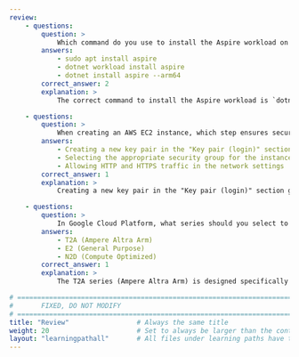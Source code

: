 ```yaml
---
review:
    - questions:
        question: >
            Which command do you use to install the Aspire workload on an Arm-powered VM?
        answers:
            - sudo apt install aspire
            - dotnet workload install aspire
            - dotnet install aspire --arm64
        correct_answer: 2
        explanation: >
            The correct command to install the Aspire workload is `dotnet workload install aspire`, as it uses the .NET CLI to manage workloads.

    - questions:
        question: >
            When creating an AWS EC2 instance, which step ensures secure remote access to the VM?
        answers:
            - Creating a new key pair in the "Key pair (login)" section
            - Selecting the appropriate security group for the instance
            - Allowing HTTP and HTTPS traffic in the network settings
        correct_answer: 1
        explanation: >
            Creating a new key pair in the "Key pair (login)" section generates a private key file that is essential for secure SSH access to the EC2 instance.

    - questions:
        question: >
            In Google Cloud Platform, what series should you select to use an Arm64 processor for your VM?
        answers:
            - T2A (Ampere Altra Arm)
            - E2 (General Purpose)
            - N2D (Compute Optimized)
        correct_answer: 1
        explanation: >
            The T2A series (Ampere Altra Arm) is designed specifically for Arm64 processors and provides cost-effective, high-performance computing in GCP.

# ================================================================================
#       FIXED, DO NOT MODIFY
# ================================================================================
title: "Review"                 # Always the same title
weight: 20                      # Set to always be larger than the content in this path
layout: "learningpathall"       # All files under learning paths have this same wrapper
---
```

